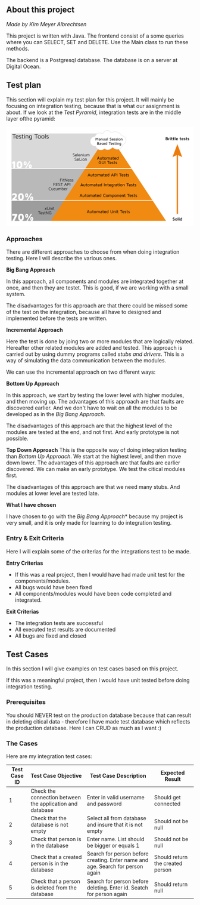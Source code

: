 ## About this project
*Made by Kim Meyer Albrechtsen*

This project is written with Java. The frontend consist of a some queries where you can SELECT, SET and DELETE. Use the Main class to run these methods. 

The backend is a Postgresql database. The database is on a server at Digital Ocean. 

## Test plan

This section will explain my test plan for this project. It will mainly be focusing on integration testing, because that is what our assignment is about. If we look at the *Test Pyramid*, integration tests are in the middle layer ofthe pyramid:

![Test Pyramid](test_pyramid.jpg)

### Approaches
There are different approaches to choose from when doing integration testing. Here I will describe the various ones. 

**Big Bang Approach**

In this approach, all components and modules are integrated together at once, and then they are testet. This is good, if we are working with a small system. 

The disadvantages for this approach are that there could be missed some of the test on the integration, because all have to designed and implemented before the tests are written. 

**Incremental Approach**

Here the test is done by joing two or more modules that are logically related. Hereafter other related modules are added and tested. This approach is carried out by using dummy programs called *stubs and drivers*. This is a way of simulating the data communication between the modules.

We can use the incremental approach on two different ways:

**Bottom Up Approach**

In this approach, we start by testing the lower level with higher modules, and then moving up. The advantages of this approach are that faults are discovered earlier. And we don't have to wait on all the modules to be developed as in the *Big Bang Approach*.

The disadvantages of this approach are that the highest level of the modules are tested at the end, and not first. And early prototype is not possible. 

**Top Down Approach** 
This is the opposite way of doing integration testing than *Bottom Up Approach*. We start at the highest level, and then move down lower. The advantages of this approach are that faults are earlier discovered. We can make an early prototype. We test the citical modules first.

The disadvantages of this approach are that we need many stubs. And modules at lower level are tested late. 

**What I have chosen**

I have chosen to go with the *Big Bang Approach** because my project is very small, and it is only made for learning to do integration testing.


### Entry & Exit Criteria

Here I will explain some of the criterias for the integrations test to be made.

**Entry Criterias**
* If this was a real project, then I would have had made unit test for the components/modules.
* All bugs would have been fixed
* All components/modules would have been code completed and integrated.

**Exit Criterias**
* The integration tests are successful
* All executed test results are documented
* All bugs are fixed and closed

## Test Cases
In this section I will give examples on test cases based on this project.

If this was a meaningful project, then I would have unit tested before doing integration testing. 

### Prerequisites
You should NEVER test on the production database because that can result in deleting citical data - therefore I have made test database which reflects the production database. Here I can CRUD as much as I want :) 

### The Cases
Here are my integration test cases:


Test Case ID | Test Case Objective | Test Case Description | Expected Result
--- | --- | --- | ---
1 | Check the connection between the application and database | Enter in valid username and password | Should get connected
| 2 | Check that the database is not empty | Select all from database and insure that it is not empty | Should not be null
| 3 | Check that person is in the database | Enter name. List should be bigger or equals 1 | Should not be null
4 | Check that a created person is in the database | Search for person before creating. Enter name and age. Search for person again | Should return the created person
| 5 | Check that a person is deleted from the database | Search for person before deleting. Enter id. Seatch for person again | Should return null

